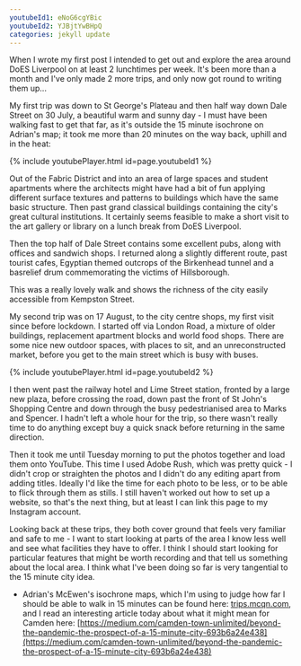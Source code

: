 ```yaml
---
youtubeId1: eNoG6cgYBic
youtubeId2: YJBjtYwBHpQ 
categories: jekyll update
---
```


When I wrote my first post I intended to get out and explore the area around DoES Liverpool on at least 2 lunchtimes per week. It's been more than a month and I've only made 2 more trips, and only now got round to writing them up... 

My first trip was down to St George's Plateau and then half way down Dale Street on 30 July, a beautiful warm and sunny day - I must have been walking fast to get that far, as it's outside the 15 minute isochrone on Adrian's map; it took me more than 20 minutes on the way back, uphill and in the heat:

{% include youtubePlayer.html id=page.youtubeId1 %}

Out of the Fabric District and into an area of large spaces and student apartments where the architects might have had a bit of fun applying different surface textures and patterns to buildings which have the same basic structure.
Then past grand classical buildings containing the city's great cultural institutions. It certainly seems feasible to make a short visit to the art gallery or library on a lunch break from DoES Liverpool. 

Then the top half of Dale Street contains some excellent pubs, along with offices and sandwich shops. I returned along a slightly different route, past tourist cafes, Egyptian themed outcrops of the Birkenhead tunnel and a basrelief drum commemorating the victims of Hillsborough.

This was a really lovely walk and shows the richness of the city easily accessible from Kempston Street.

My second trip was on 17 August, to the city centre shops, my first visit since before lockdown. I started off via London Road, a mixture of older buildings, replacement apartment blocks and world food shops. There are some nice new outdoor spaces, with places to sit, and an unreconstructed market, before you get to the main street which is busy with buses.

{% include youtubePlayer.html id=page.youtubeId2 %}

I then went past the railway hotel and Lime Street station, fronted by a large new plaza, before crossing the road, down past the front of St John's Shopping Centre and down through the busy pedestrianised area to Marks and Spencer. I hadn't left a whole hour for the trip, so there wasn't really time to do anything except buy a quick snack before returning in the same direction.

Then it took me until Tuesday morning to put the photos together and load them onto YouTube. This time I used Adobe Rush, which was pretty quick - I didn't crop or straighten the photos and I didn't do any editing apart from adding titles. Ideally I'd like the time for each photo to be less, or to be able to flick through them as stills. I still haven't worked out how to set up a website, so that's the next thing, but at least I can link this page to my Instagram account. 

Looking back at these trips, they both cover ground that feels very familiar and safe to me - I want to start looking at parts of the area I know less well and see what facilities they have to offer. I think I should start looking for particular features that might be worth recording and that tell us something about the local area. I think what I've been doing so far is very tangential to the 15 minute city idea.

* Adrian's McEwen's isochrone maps, which I'm using to judge how far I should be able to walk in 15 minutes can be found here: [trips.mcqn.com](trips.mcqn.com), and I read an interesting article today about what it might mean for Camden here: [https://medium.com/camden-town-unlimited/beyond-the-pandemic-the-prospect-of-a-15-minute-city-693b6a24e438](https://medium.com/camden-town-unlimited/beyond-the-pandemic-the-prospect-of-a-15-minute-city-693b6a24e438)
